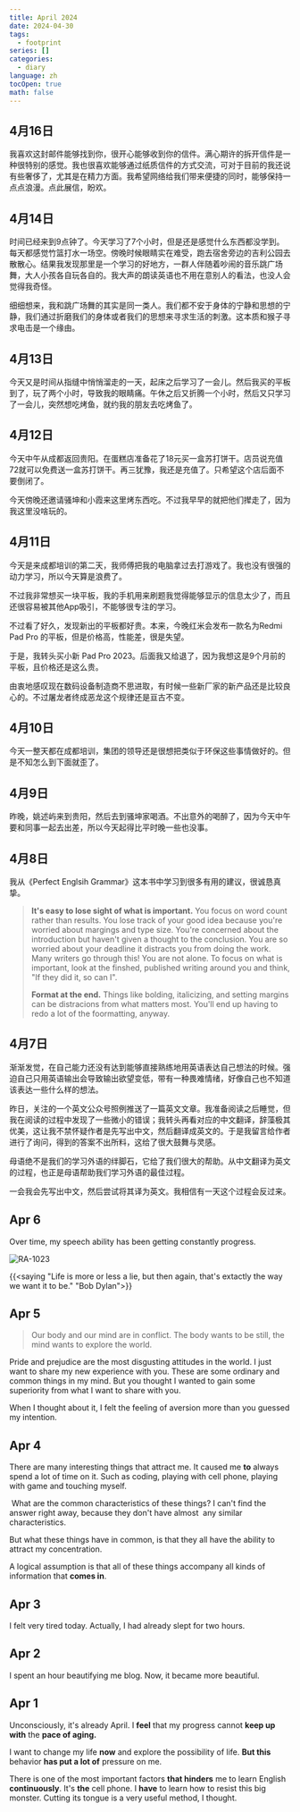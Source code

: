 ```yaml
---
title: April 2024
date: 2024-04-30
tags:
  - footprint
series: []
categories:
  - diary
language: zh
tocOpen: true
math: false
---
```


## 4月16日

我喜欢这封邮件能够找到你，很开心能够收到你的信件。满心期许的拆开信件是一种很特别的感觉。我也很喜欢能够通过纸质信件的方式交流，可对于目前的我还说有些奢侈了，尤其是在精力方面。我希望网络给我们带来便捷的同时，能够保持一点点浪漫。点此展信，盼欢。



## 4月14日

时间已经来到9点钟了。今天学习了7个小时，但是还是感觉什么东西都没学到。每天都感觉竹篮打水一场空。傍晚时候眼睛实在难受，跑去宿舍旁边的吉利公园去散散心。结果我发现那里是一个学习的好地方，一群人伴随着吵闹的音乐跳广场舞，大人小孩各自玩各自的。我大声的朗读英语也不用在意别人的看法，也没人会觉得我奇怪。

细细想来，我和跳广场舞的其实是同一类人。我们都不安于身体的宁静和思想的宁静，我们通过折磨我们的身体或者我们的思想来寻求生活的刺激。这本质和猴子寻求电击是一个缘由。

## 4月13日

今天又是时间从指缝中悄悄溜走的一天，起床之后学习了一会儿。然后我买的平板到了，玩了两个小时，导致我的眼睛痛。午休之后又折腾一个小时，然后又只学习了一会儿，突然想吃烤鱼，就约我的朋友去吃烤鱼了。

## 4月12日

今天中午从成都返回贵阳。在蛋糕店准备花了18元买一盒苏打饼干。店员说充值72就可以免费送一盒苏打饼干。再三犹豫，我还是充值了。只希望这个店后面不要倒闭了。

今天傍晚还邀请骚坤和小霞来这里烤东西吃。不过我早早的就把他们撵走了，因为我这里没啥玩的。

## 4月11日

今天是来成都培训的第二天，我师傅把我的电脑拿过去打游戏了。我也没有很强的动力学习，所以今天算是浪费了。

不过我非常想买一块平板，我的手机用来刷题我觉得能够显示的信息太少了，而且还很容易被其他App吸引，不能够很专注的学习。

不过看了好久，发现新出的平板都好贵。本来，今晚红米会发布一款名为Redmi Pad Pro 的平板，但是价格高，性能差，很是失望。

于是，我转头买小新 Pad Pro 2023。后面我又给退了，因为我想这是9个月前的平板，且价格还是这么贵。

由衷地感叹现在数码设备制造商不思进取，有时候一些新厂家的新产品还是比较良心的。不过屠龙者终成恶龙这个规律还是亘古不变。

## 4月10日

今天一整天都在成都培训，集团的领导还是很想把类似于环保这些事情做好的。但是不知怎么到下面就歪了。

## 4月9日

昨晚，姚述屿来到贵阳，然后去到骚坤家喝酒。不出意外的喝醉了，因为今天中午要和同事一起去出差，所以今天起得比平时晚一些也没事。

## 4月8日

我从《Perfect Englsih Grammar》这本书中学习到很多有用的建议，很诚恳真挚。

> **It's easy to lose sight of what is important.** You focus on word count rather than results. You lose track of your good idea because you're worried about margings and type size. You're concerned about the introduction but haven't given a thought to the conclusion. You are so worried about your deadline it distracts you from doing the work. Many writers go through this! You are not alone. To focus on what is important, look at the finshed, published writing around you and think, "If they did it, so can I".
>
> **Format at the end.** Things like bolding, italicizing, and setting margins can be distracions from what matters most. You'll end up having to redo a lot of the foormatting, anyway.

## 4月7日

渐渐发觉，在自己能力还没有达到能够直接熟练地用英语表达自己想法的时候。强迫自己只用英语输出会导致输出欲望变低，带有一种畏难情绪，好像自己也不知道该表达一些什么样的想法。

昨日，关注的一个英文公众号照例推送了一篇英文文章。我准备阅读之后睡觉，但我在阅读的过程中发现了一些微小的错误；我转头再看对应的中文翻译，辞藻极其优美，这让我不禁怀疑作者是先写出中文，然后翻译成英文的。于是我留言给作者进行了询问，得到的答案不出所料，这给了很大鼓舞与灵感。

母语绝不是我们的学习外语的绊脚石，它给了我们很大的帮助。从中文翻译为英文的过程，也正是母语帮助我们学习外语的最佳过程。

一会我会先写出中文，然后尝试将其译为英文。我相信有一天这个过程会反过来。



## Apr 6

Over time, my speech ability has been getting constantly progress.

![RA-1023](https://dagwbl.oss-cn-chengdu.aliyuncs.com/picture/obsidian/image-20240406131231278.png)

{{<saying "Life is more or less a lie, but then again, that's extactly the way we want it to be." "Bob Dylan">}}

## Apr 5

> Our body and our mind are in conflict. The body wants to be still, the mind wants to explore the world.

Pride and prejudice are the most disgusting attitudes in the world. I just want to share my new experience with you. These are some ordinary and common things in my mind. But you thought I wanted to gain some superiority from what I want to share with you.

When I thought about it, I felt the feeling of aversion more than you guessed my intention.

## Apr 4

There are many interesting things that attract me. It caused me **to** always spend a lot of time on it. Such as coding, playing with cell phone, playing with game and touching myself.

 What are the common characteristics of these things? I can't find the answer right away, because they don't have almost  any similar characteristics.

But what these things have in common, is that they all have the ability to attract my concentration. 

A logical assumption is that all of these things accompany all kinds of information that **comes in**.

## Apr 3

I felt very tired today. Actually, I had already slept for two hours.

## Apr 2

I spent an hour beautifying me blog. Now, it became more beautiful.

## Apr 1

Unconsciously, it's already April. I **feel** that my progress cannot **keep up with** the **pace of aging.**

I want to change my life **now** and explore the possibility of life. **But this** behavior **has put a lot of** pressure on me.

There is one of the most important factors **that hinders** me to learn English **continuously**. It's **the** cell phone. I **have** to learn how to resist this big monster. Cutting its tongue is a very useful method, I thought.

